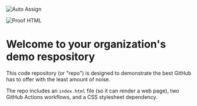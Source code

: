 ![Auto Assign](https://github.com/Postaverse/demo-repository/actions/workflows/auto-assign.yml/badge.svg)

![Proof HTML](https://github.com/Postaverse/demo-repository/actions/workflows/proof-html.yml/badge.svg)

# Welcome to your organization's demo respository
This code repository (or "repo") is designed to demonstrate the best GitHub has to offer with the least amount of noise.

The repo includes an `index.html` file (so it can render a web page), two GitHub Actions workflows, and a CSS stylesheet dependency.
